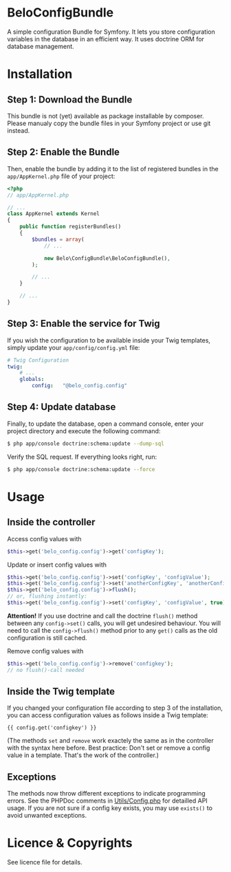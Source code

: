 # BeloConfigBundle

A simple configuration Bundle for Symfony. It lets you store configuration variables in the database in an efficient way. It uses doctrine ORM for database management.

Installation
============

Step 1: Download the Bundle
---------------------------

This bundle is not (yet) available as package installable by composer. Please manualy copy the bundle files in your Symfony project or use git instead.

Step 2: Enable the Bundle
-------------------------

Then, enable the bundle by adding it to the list of registered bundles
in the `app/AppKernel.php` file of your project:

```php
<?php
// app/AppKernel.php

// ...
class AppKernel extends Kernel
{
    public function registerBundles()
    {
        $bundles = array(
            // ...

            new Belo\ConfigBundle\BeloConfigBundle(),
        );

        // ...
    }

    // ...
}
```

Step 3: Enable the service for Twig
-------------------------

If you wish the configuration to be available inside your Twig templates, simply update your `app/config/config.yml` file:

```yml
# Twig Configuration
twig:
    # ...
    globals:
        config:   "@belo_config.config"
```

Step 4: Update database
-------------------------

Finally, to update the database, open a command console, enter your project directory and execute the
following command:
```bash
$ php app/console doctrine:schema:update --dump-sql
```
Verify the SQL request. If everything looks right, run:
```bash
$ php app/console doctrine:schema:update --force
```


Usage
============

Inside the controller
-------------------------

Access config values with 
```php
$this->get('belo_config.config')->get('configKey');
```
Update or insert config values with
```php
$this->get('belo_config.config')->set('configKey', 'configValue');
$this->get('belo_config.config')->set('anotherConfigKey', 'anotherConfigValue');
$this->get('belo_config.config')->flush();
// or, flushing instantly:
$this->get('belo_config.config')->set('configKey', 'configValue', true);
```
**Attention!** If you use doctrine and call the doctrine `flush()` method between any `config->set()` calls, you will get undesired behaviour. You will need to call the `config->flush()` method prior to any `get()` calls as the old configuration is still cached.  

Remove config values with
```php
$this->get('belo_config.config')->remove('configkey');
// no flush()-call needed
```

Inside the Twig template
-------------------------

If you changed your configuration file according to step 3 of the installation, you can access configuration values as follows inside a Twig template:
```twig
{{ config.get('configkey') }}
```
(The methods ```set``` and ```remove``` work exactely the same as in the controller with the syntax here before. Best practice: Don't set or remove a config value in a template. That's the work of the controller.)

Exceptions
-------------------------
The methods now throw different exceptions to indicate programming errors. See the PHPDoc comments in [Utils/Config.php](Belo/ConfigBundle/Utils/Config.php) for detailled API usage. If you are not sure if a config key exists, you may use `exists()` to avoid unwanted exceptions.

Licence & Copyrights
============

See licence file for details.
